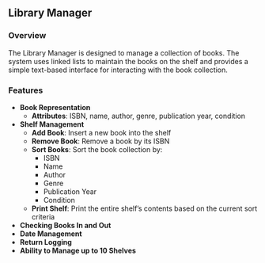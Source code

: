 ## Library Manager

### Overview
The Library Manager is designed to manage a collection of books. The system uses linked lists to maintain the books on the shelf and provides a simple text-based interface for interacting with the book collection.

### Features
- **Book Representation**
  - **Attributes**: ISBN, name, author, genre, publication year, condition
- **Shelf Management**
  - **Add Book**: Insert a new book into the shelf
  - **Remove Book**: Remove a book by its ISBN
  - **Sort Books**: Sort the book collection by:
    - ISBN 
    - Name 
    - Author 
    - Genre 
    - Publication Year
    - Condition
  - **Print Shelf**: Print the entire shelf’s contents based on the current sort criteria
- **Checking Books In and Out**
- **Date Management**
- **Return Logging**
- **Ability to Manage up to 10 Shelves**
